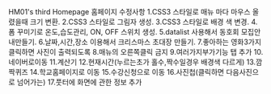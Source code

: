 HM01's third Homepage
홈페이지 수정사항
1.CSS3 스타일로 매뉴 마다 마우스 올렸을때 크기 변환.
2.CSS3 스타일로 그림자 생성.
3.CSS3 스타일로 배경 색 변경.
4.폼 꾸미기로 온도,습도관리, ON, OFF 스위치 생성.
5.datalist 사용해서 동호회 모집안내만들기.
6.날짜,시간,장소 이용해서 크리스마스 초대장 만들기.
7.좋아하는 영화3가지 클릭하면 사진이 출력되도록
8.매뉴의 오른쪽클릭 금지
9.여러가지부가기능 탭 추가
10.네이버로이동
11.계산기
12.현재시간(누르는초가 홀수,짝수일경우 배경색 다르게)
13.깜짝퀴즈
14.학교홈페이지로 이동
15.수강신청으로 이동
16.사진첩(클릭하면 다음사진으로 넘어가는)
17.풋터에 화면에 관한 정보 추가
